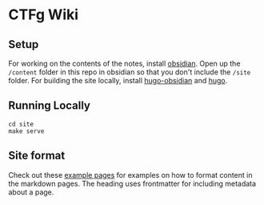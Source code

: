 # CTFg Wiki

## Setup
For working on the contents of the notes, install [obsidian](https://obsidian.md/). Open up the `/content` folder in this repo in obsidian so that you don't include the `/site` folder.
For building the site locally, install [hugo-obsidian](https://github.com/jackyzha0/hugo-obsidian#obsidian-link-scraper) and [hugo](https://gohugo.io/installation/).

## Running Locally
```shell
cd site
make serve
```

## Site format
Check out these [example pages](https://github.com/jackyzha0/quartz/tree/hugo/content) for examples on how to format content in the markdown pages. The heading uses frontmatter for including metadata about a page.
